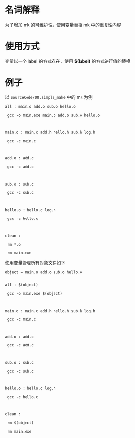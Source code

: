 # 名词解释
为了增加 mk 的可维护性，使用变量替换 mk 中的重复性内容

# 使用方式
变量以一个 label 的方式存在，使用 **$(label)** 的方式进行值的替换

# 例子
以 `SourceCode/00.simple_make` 中的 mk 为例

```
all : main.o add.o sub.o hello.o

 gcc -o main.exe main.o add.o sub.o hello.o

  

main.o : main.c add.h hello.h sub.h log.h

 gcc -c main.c

  

add.o : add.c

 gcc -c add.c

  

sub.o : sub.c

 gcc -c sub.c

  

hello.o : hello.c log.h

 gcc -c hello.c

  

clean :

 rm *.o

 rm main.exe
```

使用变量管理所有对象文件如下

```
object = main.o add.o sub.o hello.o


all : $(object)

 gcc -o main.exe $(object)

  

main.o : main.c add.h hello.h sub.h log.h

 gcc -c main.c

  

add.o : add.c

 gcc -c add.c

  

sub.o : sub.c

 gcc -c sub.c

  

hello.o : hello.c log.h

 gcc -c hello.c

  

clean :

 rm $(object)

 rm main.exe
```
